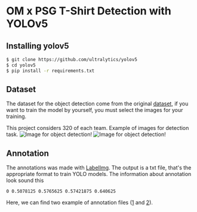 # OM x PSG T-Shirt Detection with YOLOv5

## Installing yolov5

```bash
$ git clone https://github.com/ultralytics/yolov5
$ cd yolov5
$ pip install -r requirements.txt
```

## Dataset

The dataset for the object detection come from the original [dataset](https://github.com/IgorMeloS/OMxPSG-T-Shirt-Detection/tree/main/dataset), if you want to train the model by yourself, you must select the images for your training.

This project considers 320 of each team. Example of images for detection task.
![Image for object detection!](images/OM-484 "OMxPSG")
![Image for object detection!](images/PSG-1152 "OMxPSG")

## Annotation

The annotations was made with [LabelImg](https://github.com/tzutalin/labelImg). The output is a txt file, that's the appropriate format to train YOLO models. The information about annotation look sound this

```
0 0.5078125 0.5765625 0.57421875 0.640625
```

Here, we can find two example of annotation files ([1](https://github.com/IgorMeloS/OMxPSG-T-Shirt-Detection/blob/main/OMxPSG_YOLO/images/OM-484.txt) and [2](https://github.com/IgorMeloS/OMxPSG-T-Shirt-Detection/blob/main/OMxPSG_YOLO/images/PSG-1152.txt)).

